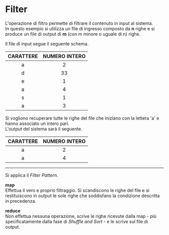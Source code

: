 # Filter


L'operazione di filtro permette di filtrare il contenuto in input al sistema.<br>
In questo esempio si utilizza un file di ingresso composto da **n** righe e si produce un file di output di **m** (con m minore o uguale di n) righe.

Il file di input segue il seguente schema.

| CARATTERE | NUMERO INTERO  
| :---: | :---: |
| a | 2  
| d | 33 
| e | 1 
| a | 4
| s | 1 
| a | 3 

Si vogliono recuperare tutte le righe del file che iniziano con la lettera 'a' e hanno associato un intero pari.<br>
L'output del sistema sarà il seguente.

| CARATTERE | NUMERO INTERO  
| :---: | :---: |
| a | 2  
| a | 4 

--- 

Si applica il _Filter Pattern_.

**map** <br>
Effettua il vero e proprio filtraggio. Si scandiscono le righe del file e si restituiscono in output le sole righe che soddisfano la condizione descritta in precedenza.

**reduce** <br>
Non effettua nessuna operazione, scrive le righe ricevute dalla map - più specificatamente dalla fase di _Shuffle and Sort_ - e le scrive sul file di output.

